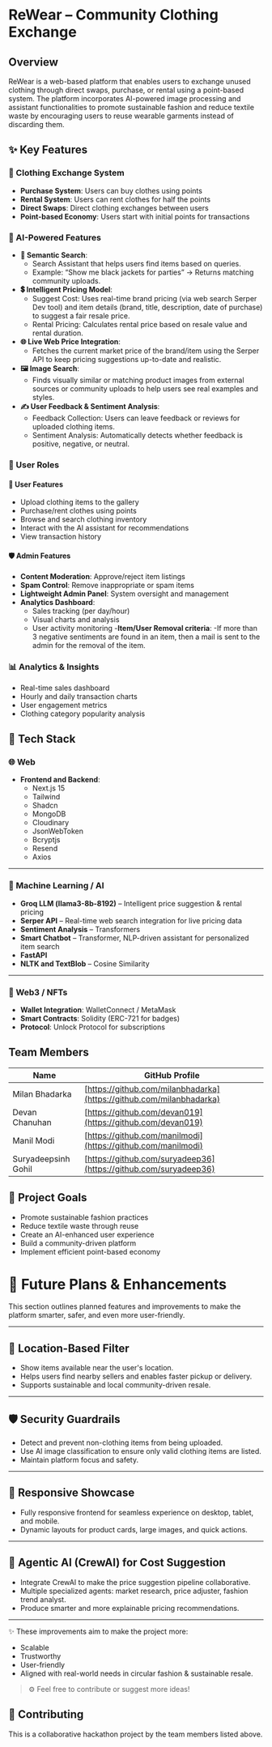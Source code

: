 # ReWear – Community Clothing Exchange

## Overview
ReWear is a web-based platform that enables users to exchange unused clothing through direct swaps, purchase, or rental using a point-based system. The platform incorporates AI-powered image processing and assistant functionalities to promote sustainable fashion and reduce textile waste by encouraging users to reuse wearable garments instead of discarding them.


## ✨ Key Features

### 🔄 Clothing Exchange System
- **Purchase System**: Users can buy clothes using points
- **Rental System**: Users can rent clothes for half the points
- **Direct Swaps**: Direct clothing exchanges between users
- **Point-based Economy**: Users start with initial points for transactions

### 🤖 AI-Powered Features
- **💬 Semantic Search**:
  - Search Assistant that helps users find items based on queries.
  - Example: “Show me black jackets for parties” → Returns matching community uploads.
- **💲 Intelligent Pricing Model**:
  - Suggest Cost: Uses real-time brand pricing (via web search Serper Dev tool) and item details (brand, title, description, date of purchase) to suggest a fair resale price.
  - Rental Pricing: Calculates rental price based on resale value and rental duration.
- **🌐 Live Web Price Integration**:
  - Fetches the current market price of the brand/item using the Serper API to keep pricing suggestions up-to-date and realistic.
- **🖼️ Image Search**:
  - Finds visually similar or matching product images from external sources or community uploads to help users see real examples and styles.
- **✍️ User Feedback & Sentiment Analysis**:
  - Feedback Collection: Users can leave feedback or reviews for uploaded clothing items.
  - Sentiment Analysis: Automatically detects whether feedback is positive, negative, or neutral.

### 👥 User Roles

#### 👤 User Features
- Upload clothing items to the gallery
- Purchase/rent clothes using points
- Browse and search clothing inventory
- Interact with the AI assistant for recommendations
- View transaction history

#### 🛡️ Admin Features
- **Content Moderation**: Approve/reject item listings
- **Spam Control**: Remove inappropriate or spam items
- **Lightweight Admin Panel**: System oversight and management
- **Analytics Dashboard**: 
  - Sales tracking (per day/hour)
  - Visual charts and analysis
  - User activity monitoring
-**Item/User Removal criteria**:
  -If more than 3 negative sentiments are found in an item, then a mail is sent to the admin for the removal of the item.

### 📊 Analytics & Insights
- Real-time sales dashboard
- Hourly and daily transaction charts
- User engagement metrics
- Clothing category popularity analysis

## 🚀 Tech Stack

### 🌐 Web
- **Frontend and Backend**:
  - Next.js 15
  - Tailwind
  - Shadcn
  - MongoDB
  - Cloudinary
  - JsonWebToken
  - Bcryptjs
  - Resend
  - Axios


---

### 🧠 Machine Learning / AI
- **Groq LLM (llama3-8b-8192)** – Intelligent price suggestion & rental pricing
- **Serper API** – Real-time web search integration for live pricing data
- **Sentiment Analysis** – Transformers
- **Smart Chatbot** – Transformer, NLP-driven assistant for personalized item search
- **FastAPI**
- **NLTK and TextBlob** – Cosine Similarity 


---

### 🔗 Web3 / NFTs
- **Wallet Integration**: WalletConnect / MetaMask
- **Smart Contracts**: Solidity (ERC-721 for badges)
- **Protocol**: Unlock Protocol for subscriptions

## Team Members

| Name | GitHub Profile |
|------|----------------|
| Milan Bhadarka | [https://github.com/milanbhadarka](https://github.com/milanbhadarka) |
| Devan Chanuhan | [https://github.com/devan019](https://github.com/devan019) |
| Manil Modi | [https://github.com/manilmodi](https://github.com/manilmodi) |
| Suryadeepsinh Gohil | [https://github.com/suryadeep36](https://github.com/suryadeep36) |

## 🎯 Project Goals
- Promote sustainable fashion practices
- Reduce textile waste through reuse
- Create an AI-enhanced user experience
- Build a community-driven platform
- Implement efficient point-based economy

# 🌱 Future Plans & Enhancements

This section outlines planned features and improvements to make the platform smarter, safer, and even more user-friendly.

---

## 📍 Location-Based Filter
- Show items available near the user's location.
- Helps users find nearby sellers and enables faster pickup or delivery.
- Supports sustainable and local community-driven resale.

---

## 🛡️ Security Guardrails
- Detect and prevent non-clothing items from being uploaded.
- Use AI image classification to ensure only valid clothing items are listed.
- Maintain platform focus and safety.

---

## 📱 Responsive Showcase
- Fully responsive frontend for seamless experience on desktop, tablet, and mobile.
- Dynamic layouts for product cards, large images, and quick actions.

---

## 🤖 Agentic AI (CrewAI) for Cost Suggestion
- Integrate CrewAI to make the price suggestion pipeline collaborative.
- Multiple specialized agents: market research, price adjuster, fashion trend analyst.
- Produce smarter and more explainable pricing recommendations.

---

✨ These improvements aim to make the project more:
- Scalable
- Trustworthy
- User-friendly
- Aligned with real-world needs in circular fashion & sustainable resale.

> ⚙️ Feel free to contribute or suggest more ideas!


## 🤝 Contributing
This is a collaborative hackathon project by the team members listed above. 

